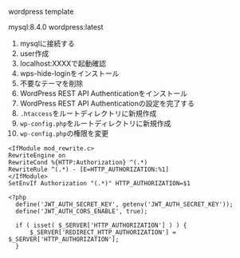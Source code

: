 wordpress template

mysql:8.4.0
wordpress:latest

1. mysqlに接続する
2. user作成
3. localhost:XXXXで起動確認
4. wps-hide-loginをインストール
5. 不要なテーマを削除
4. WordPress REST API Authenticationをインストール
5. WordPress REST API Authenticationの設定を完了する
6. `.htaccess`をルートディレクトリに新規作成
7. `wp-config.php`をルートディレクトリに新規作成
8. `wp-config.php`の権限を変更

```.htaccess
<IfModule mod_rewrite.c>
RewriteEngine on
RewriteCond %{HTTP:Authorization} ^(.*)
RewriteRule ^(.*) - [E=HTTP_AUTHORIZATION:%1]
</IfModule>
SetEnvIf Authorization "(.*)" HTTP_AUTHORIZATION=$1
```

```wp-config.php
<?php
  define('JWT_AUTH_SECRET_KEY', getenv('JWT_AUTH_SECRET_KEY'));
  define('JWT_AUTH_CORS_ENABLE', true);

  if ( isset( $_SERVER['HTTP_AUTHORIZATION'] ) ) {
      $_SERVER['REDIRECT_HTTP_AUTHORIZATION'] = $_SERVER['HTTP_AUTHORIZATION'];
  }
```

